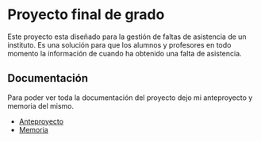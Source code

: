 # Proyecto final de grado
Este proyecto esta diseñado para la gestión de faltas de asistencia de un instituto. Es una solución para que los alumnos y profesores en todo momento la información de cuando ha obtenido una falta de asistencia.

## Documentación
Para poder ver toda la documentación del proyecto dejo mi anteproyecto y memoria del mismo.
- [Anteproyecto]()
- [Memoria](https://docs.google.com/document/d/1b3T9vgEkHt205_xq0o_r4XXk_Xd22yTJu0RKOCZ6srg/edit?usp=sharing)
